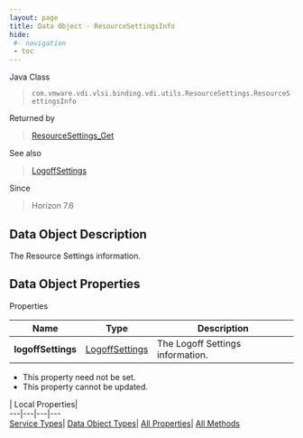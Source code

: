 ```yaml
---
layout: page
title: Data Object - ResourceSettingsInfo
hide:
 #- navigation
 - toc
---
```






Java Class  
> `com.vmware.vdi.vlsi.binding.vdi.utils.ResourceSettings.ResourceSettingsInfo`

Returned by  
> [ResourceSettings_Get](vdi.utils.ResourceSettings.md#get)

See also  
> [LogoffSettings](vdi.utils.ResourceSettings.LogoffSettings.md)

Since  
> Horizon 7.6


## Data Object Description 

The Resource Settings information. 

## Data Object Properties

Properties

Name |  Type |  Description   
---|---|---  
**logoffSettings**| [LogoffSettings](vdi.utils.ResourceSettings.LogoffSettings.md)|  The Logoff Settings information.   


 * This property need not be set.
 * This property cannot be updated.

  
  
  
 | Local Properties|   
---|---|---|---  
[Service Types](index-mo_types.md)| [Data Object Types](index-do_types.md)| [All Properties](index-properties.md)| [All Methods](index-methods.md)  
  
  
